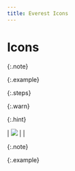```yaml
---
title: Everest Icons
---
```


# Icons


{:.note}



{:.example}



{:.steps}



{:.warn}



{:.hint}



| ![]({{site.mc_baseurl}}/img/lens.gif) |  |



{:.note}



{:.example}

